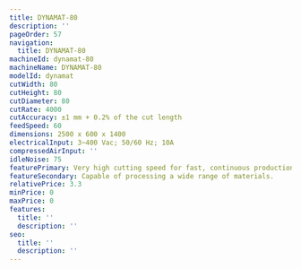 ```yaml
---
title: DYNAMAT-80
description: ''
pageOrder: 57
navigation:
  title: DYNAMAT-80
machineId: dynamat-80
machineName: DYNAMAT-80
modelId: dynamat
cutWidth: 80
cutHeight: 80
cutDiameter: 80
cutRate: 4000
cutAccuracy: ±1 mm + 0.2% of the cut length
feedSpeed: 60
dimensions: 2500 x 600 x 1400
electricalInput: 3~400 Vac; 50/60 Hz; 10A
compressedAirInput: ''
idleNoise: 75
featurePrimary: Very high cutting speed for fast, continuous production.
featureSecondary: Capable of processing a wide range of materials.
relativePrice: 3.3
minPrice: 0
maxPrice: 0
features:
  title: ''
  description: ''
seo:
  title: ''
  description: ''
---
```

